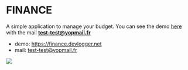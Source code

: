 # FINANCE

A simple application to manage your budget. You can see the demo [here](https://finance.devlogger.net) with the mail **test-test@yopmail.fr**

- demo: https://finance.devlogger.net
- mail: test-test@yopmail.fr

![](https://github.com/herytz/finance/demo.gif)
